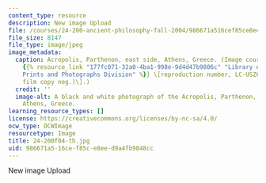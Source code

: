```yaml
---
content_type: resource
description: New image Upload
file: /courses/24-200-ancient-philosophy-fall-2004/986671a516cef85ce8eed9a4fb9848cc_24-200f04-th.jpg
file_size: 8147
file_type: image/jpeg
image_metadata:
  caption: Acropolis, Parthenon, east side, Athens, Greece. (Image courtesy of the
    {{% resource_link "177fc071-32a0-4ba1-998e-9d4d47b9806c" "Library of Congress,
    Prints and Photographs Division" %}} \[reproduction number, LC-USZ62-94169 (b&w
    film copy neg.)\].)
  credit: ''
  image-alt: A black and white photograph of the Acropolis, Parthenon, east side,
    Athens, Greece.
learning_resource_types: []
license: https://creativecommons.org/licenses/by-nc-sa/4.0/
ocw_type: OCWImage
resourcetype: Image
title: 24-200f04-th.jpg
uid: 986671a5-16ce-f85c-e8ee-d9a4fb9848cc
---
```

New image Upload
